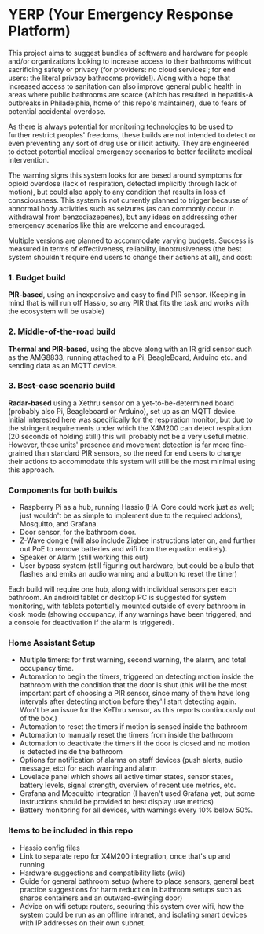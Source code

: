 # YERP (Your Emergency Response Platform)

This project aims to suggest bundles of software and hardware for people and/or organizations looking to increase access to their bathrooms without sacrificing safety or privacy (for providers: no cloud services!; for end users: the literal privacy bathrooms provide!). Along with a hope that increased access to sanitation can also improve general public health in areas where public bathrooms are scarce (which has resulted in hepatitis-A outbreaks in Philadelphia, home of this repo's maintainer), due to fears of potential accidental overdose.

As there is always potential for monitoring technologies to be used to further restrict peoples' freedoms, these builds are not intended to detect or even preventing any sort of drug use or illicit activity. They are engineered to detect potential medical emergency scenarios to better facilitate medical intervention.

The warning signs this system looks for are based around symptoms for opioid overdose (lack of respiration, detected implicitly through lack of motion), but could also apply to any condition that results in loss of consciousness. This system is not currently planned to trigger because of abnormal body activities such as seizures (as can commonly occur in withdrawal from benzodiazepenes), but any ideas on addressing other emergency scenarios like this are welcome and encouraged.

Multiple versions are planned to accommodate varying budgets. Success is measured in terms of effectiveness, reliability, inobtrusiveness (the best system shouldn't require end users to change their actions at all), and cost:

### 1. Budget build

**PIR-based**, using an inexpensive and easy to find PIR sensor. (Keeping in mind that is will run off Hassio, so any PIR that fits the task and works with the ecosystem will be usable)

### 2. Middle-of-the-road build

**Thermal and PIR-based**, using the above along with an IR grid sensor such as the AMG8833, running attached to a Pi, BeagleBoard, Arduino etc. and sending data as an MQTT device.

### 3. Best-case scenario build

**Radar-based** using a Xethru sensor on a yet-to-be-determined board (probably also Pi, Beagleboard or Arduino), set up as an MQTT device. Initial interested here was specifically for the respiration monitor, but due to the stringent requirements under which the X4M200 can detect respiration (20 seconds of holding still!) this will probably not be a very useful metric. However, these units' presence and movement detection is far more fine-grained than standard PIR sensors, so the need for end users to change their actions to accommodate this system will still be the most minimal using this approach.

### Components for both builds

- Raspberry Pi as a hub, running Hassio (HA-Core could work just as well; just wouldn't be as simple to implement due to the required addons), Mosquitto, and Grafana.
- Door sensor, for the bathroom door.
- Z-Wave dongle (will also include Zigbee instructions later on, and further out PoE to remove batteries and wifi from the equation entirely).
- Speaker or Alarm (still working this out)
- User bypass system (still figuring out hardware, but could be a bulb that flashes and emits an audio warning and a button to reset the timer)

Each build will require one hub, along with individual sensors per each bathroom. An android tablet or desktop PC is suggested for system monitoring, with tablets potentially mounted outside of every bathroom in kiosk mode (showing occupancy, if any warnings have been triggered, and a console for deactivation if the alarm is triggered).

### Home Assistant Setup

- Multiple timers: for first warning, second warning, the alarm, and total occupancy time. 
- Automation to begin the timers, triggered on detecting motion inside the bathroom with the condition that the door is shut (this will be the most important part of choosing a PIR sensor, since many of them have long intervals after detecting motion before they'll start detecting again. Won't be an issue for the XeThru sensor, as this reports continuously out of the box.)
- Automation to reset the timers if motion is sensed inside the bathroom
- Automation to manually reset the timers from inside the bathroom
- Automation to deactivate the timers if the door is closed and no motion is detected inside the bathroom
- Options for notification of alarms on staff devices (push alerts, audio message, etc) for each warning and alarm
- Lovelace panel which shows all active timer states, sensor states, battery levels, signal strength, overview of recent use metrics, etc.
- Grafana and Mosquitto integration (I haven't used Grafana yet, but some instructions should be provided to best display use metrics)
- Battery monitoring for all devices, with warnings every 10% below 50%.

### Items to be included in this repo

- Hassio config files
- Link to separate repo for X4M200 integration, once that's up and running
- Hardware suggestions and compatibility lists (wiki)
- Guide for general bathroom setup (where to place sensors, general best practice suggestions for harm reduction in bathroom setups such as  sharps containers and an outward-swinging door)
- Advice on wifi setup: routers, securing this system over wifi, how the system could be run as an offline intranet, and isolating smart devices with IP addresses on their own subnet.
